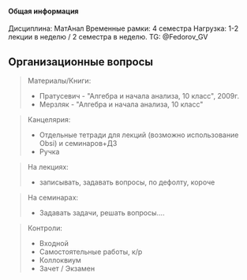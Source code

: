 #### Общая информация
Дисциплина: МатАнал
Временные рамки: 4 семестра
Нагрузка: 1-2 лекции в неделю / 2 семестра в неделю.
TG: @Fedorov_GV
## Организационные вопросы

> Материалы/Книги:
> - Пратусевич - "Алгебра и начала анализа, 10 класс", 2009г.
> - Мерзляк - "Алгебра и начала анализа, 10 класс"

> Канцелярия:
> - Отдельные тетради для лекций (возможно использование Obsi) и семинаров+ДЗ
> - Ручка

> На лекциях:
> - записывать, задавать вопросы, по дефолту, короче

> На семинарах:
> - Задавать задачи, решать вопросы....

> Контроли:
> - Входной
> - Самостоятельные работы, к/р
> - Коллоквиум
> - Зачет / Экзамен

